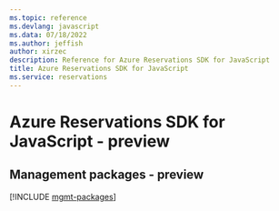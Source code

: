 ```yaml
---
ms.topic: reference
ms.devlang: javascript
ms.data: 07/18/2022
ms.author: jeffish
author: xirzec
description: Reference for Azure Reservations SDK for JavaScript
title: Azure Reservations SDK for JavaScript
ms.service: reservations
---
```

# Azure Reservations SDK for JavaScript - preview

## Management packages - preview
[!INCLUDE [mgmt-packages](reservations-mgmt-index.md)]
